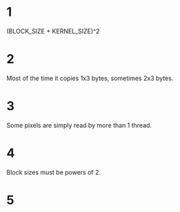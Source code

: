 # 1

(BLOCK_SIZE + KERNEL_SIZE)^2

# 2

Most of the time it copies 1x3 bytes, sometimes 2x3 bytes.

# 3

Some pixels are simply read by more than 1 thread.

# 4

Block sizes must be powers of 2.

# 5



